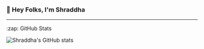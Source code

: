 ### 👋 Hey Folks, I'm Shraddha 

<!--
**shraddha15-creator/shraddha15-creator** is a ✨ _special_ ✨ repository because its `README.md` (this file) appears on your GitHub profile.

Here are some ideas to get you started:

- 🔭 I’m currently working on ...
- 🌱 I’m currently learning ...
- 👯 I’m looking to collaborate on ...
- 🤔 I’m looking for help with ...
- 💬 Ask me about ...
- 📫 How to reach me: ...
- 😄 Pronouns: ...
- ⚡ Fun fact: ...
-->

---

  <summary>:zap: GitHub Stats</summary>

  ![Shraddha's GitHub stats](https://github-readme-stats.vercel.app/api?username=shraddha15-creator&show_icons=true&theme=radical)


